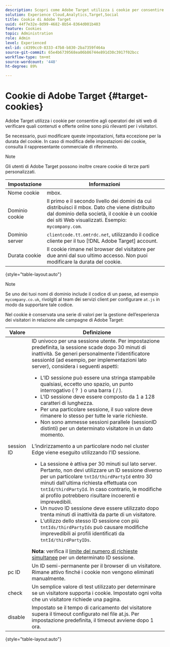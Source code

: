 ```yaml
---
description: Scopri come Adobe Target utilizza i cookie per consentire agli operatori dei siti web di verificare quali contenuti e offerte online sono più rilevanti per i visitatori.
solution: Experience Cloud,Analytics,Target,Social
title: Cookie di Adobe Target
uuid: 44f7e32e-8d99-4682-8b54-8364d001b403
feature: Cookies
topic: Administration
role: Admin
level: Experienced
exl-id: c4399cc0-8333-47b8-b830-2ba7359f464a
source-git-commit: 65e4b6739568ea06b86744e891d30c3917f02bcc
workflow-type: tm+mt
source-wordcount: '448'
ht-degree: 89%

---
```


# Cookie di Adobe Target {#target-cookies}

Adobe Target utilizza i cookie per consentire agli operatori dei siti web di verificare quali contenuti e offerte online sono più rilevanti per i visitatori.

Se necessario, puoi modificare queste impostazioni, fatta eccezione per la durata del cookie. In caso di modifica delle impostazioni dei cookie, consulta il rappresentante commerciale di riferimento.

>[!NOTE]
>
>Gli utenti di Adobe Target possono inoltre creare cookie di terze parti personalizzati.

| Impostazione | Informazioni |
| --- | --- |
| Nome cookie | mbox. |
| Dominio cookie | Il primo e il secondo livello dei domini da cui distribuisci il mbox. Dato che viene distribuito dal dominio della società, il cookie è un cookie dei siti Web visualizzati. Esempio: `mycompany.com`. |
| Dominio server | `clientcode.tt.omtrdc.net`, utilizzando il codice cliente per il tuo [!DNL Adobe Target] account. |
| Durata cookie | Il cookie rimane nel browser del visitatore per due anni dal suo ultimo accesso. Non puoi modificare la durata del cookie. |

{style=&quot;table-layout:auto&quot;}

>[!NOTE]
>
>Se uno dei tuoi nomi di dominio include il codice di un paese, ad esempio `mycompany.co.uk`, rivolgiti al team dei servizi client per configurare `at.js` in modo da supportare tale codice.

Nel cookie è conservata una serie di valori per la gestione dell’esperienza dei visitatori in relazione alle campagne di Adobe Target:

| Valore | Definizione |
| --- | --- |
| session ID | ID univoco per una sessione utente. Per impostazione predefinita, la sessione scade dopo 30 minuti di inattività. Se generi personalmente l’identificatore sessionId (ad esempio, per implementazioni lato server), considera i seguenti aspetti:<ul><li>L’ID sessione può essere una stringa stampabile qualsiasi, eccetto uno spazio, un punto interrogativo ( ?  ) o una barra ( / ).</li><li>L&#39;ID sessione deve essere composto da 1 a 128 caratteri di lunghezza.</li><li>Per una particolare sessione, il suo valore deve rimanere lo stesso per tutte le varie richieste.</li><li>Non sono ammesse sessioni parallele (sessionID distinti) per un determinato visitatore in un dato momento.</li></ul>L’indirizzamento a un particolare nodo nel cluster Edge viene eseguito utilizzando l’ID sessione.<ul><li>La sessione è attiva per 30 minuti sul lato server. Pertanto, non devi utilizzare un ID sessione diverso per un particolare `tntId/thirdPartyId` entro 30 minuti dall&#39;ultima richiesta effettuata con `tntId/thirdPartyId`. In caso contrario, le modifiche al profilo potrebbero risultare incoerenti e imprevedibili.</li><li>Un nuovo ID sessione deve essere utilizzato dopo trenta minuti di inattività da parte di un visitatore.</li><li>L’utilizzo dello stesso ID sessione con più `tntIds/thirdPartyIds` può causare modifiche imprevedibili ai profili identificati da `tntId/thirdPartyIDs`.</li></ul>**Nota**: verifica il [limite del numero di richieste simultanee](https://experienceleague.adobe.com/docs/target/using/troubleshoot/target-limits.html?lang=it#content-delivery) per un determinato ID sessione. |
| pc ID | Un ID semi-permanente per il browser di un visitatore. Rimane attivo finché i cookie non vengono eliminati manualmente. |
| check | Un semplice valore di test utilizzato per determinare se un visitatore supporta i cookie. Impostato ogni volta che un visitatore richiede una pagina. |
| disable | Impostato se il tempo di caricamento del visitatore supera il timeout configurato nel file at.js. Per impostazione predefinita, il timeout avviene dopo 1 ora. |

{style=&quot;table-layout:auto&quot;}
